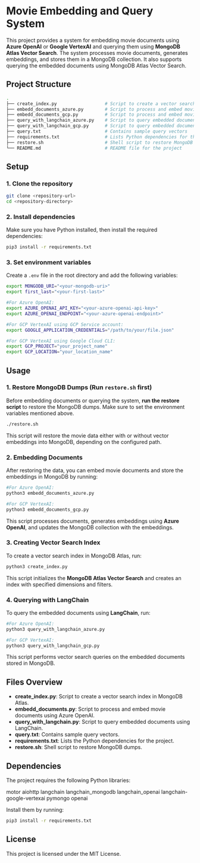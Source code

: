 # Movie Embedding and Query System

This project provides a system for embedding movie documents using **Azure OpenAI** or **Google VertexAI** and querying them using **MongoDB Atlas Vector Search**. The system processes movie documents, generates embeddings, and stores them in a MongoDB collection. It also supports querying the embedded documents using MongoDB Atlas Vector Search.

## Project Structure

```bash
.
├── create_index.py                  # Script to create a vector search index in MongoDB Atlas
├── embedd_documents_azure.py        # Script to process and embed movie documents using Azure OpenAI
├── embedd_documents_gcp.py          # Script to process and embed movie documents using Google Cloud Platform
├── query_with_langchain_azure.py    # Script to query embedded documents using LangChain with Azure
├── query_with_langchain_gcp.py      # Script to query embedded documents using LangChain with GCP
├── query.txt                        # Contains sample query vectors
├── requirements.txt                 # Lists Python dependencies for the project
├── restore.sh                       # Shell script to restore MongoDB dumps
└── README.md                        # README file for the project
```

## Setup

### 1. Clone the repository

```sh
git clone <repository-url>
cd <repository-directory>
```

### 2. Install dependencies

Make sure you have Python installed, then install the required dependencies:

```sh
pip3 install -r requirements.txt
```

### 3. Set environment variables

Create a `.env` file in the root directory and add the following variables:

```sh
export MONGODB_URI="<your-mongodb-uri>"
export first_last="<your-first-last>"

#For Azure OpenAI:
export AZURE_OPENAI_API_KEY="<your-azure-openai-api-key>"
export AZURE_OPENAI_ENDPOINT="<your-azure-openai-endpoint>"

#For GCP VertexAI using GCP Service account:
export GOOGLE_APPLICATION_CREDENTIALS="/path/to/your/file.json" 

#For GCP VertexAI using Google Cloud CLI:
export GCP_PROJECT="your_project_name"
export GCP_LOCATION="your_location_name"
```

## Usage

### 1. Restore MongoDB Dumps (Run `restore.sh` first)

Before embedding documents or querying the system, **run the restore script** to restore the MongoDB dumps. Make sure to set the environment variables mentioned above.

```sh
./restore.sh
```

This script will restore the movie data either with or without vector embeddings into MongoDB, depending on the configured path.

### 2. Embedding Documents

After restoring the data, you can embed movie documents and store the embeddings in MongoDB by running:

```sh
#For Azure OpenAI:
python3 embedd_documents_azure.py

#For GCP VertexAI:
python3 embedd_documents_gcp.py
```

This script processes documents, generates embeddings using **Azure OpenAI**, and updates the MongoDB collection with the embeddings.

### 3. Creating Vector Search Index

To create a vector search index in MongoDB Atlas, run:

```sh
python3 create_index.py
```

This script initializes the **MongoDB Atlas Vector Search** and creates an index with specified dimensions and filters.

### 4. Querying with LangChain

To query the embedded documents using **LangChain**, run:

```sh
#For Azure OpenAI:
python3 query_with_langchain_azure.py

#For GCP VertexAI:
python3 query_with_langchain_gcp.py
```

This script performs vector search queries on the embedded documents stored in MongoDB.

## Files Overview

- **create_index.py**: Script to create a vector search index in MongoDB Atlas.
- **embedd_documents.py**: Script to process and embed movie documents using Azure OpenAI.
- **query_with_langchain.py**: Script to query embedded documents using LangChain.
- **query.txt**: Contains sample query vectors.
- **requirements.txt**: Lists the Python dependencies for the project.
- **restore.sh**: Shell script to restore MongoDB dumps.

## Dependencies

The project requires the following Python libraries:

motor
aiohttp
langchain
langchain_mongodb
langchain_openai
langchain-google-vertexai
pymongo
openai

Install them by running:

```sh
pip3 install -r requirements.txt
```

## License

This project is licensed under the MIT License.